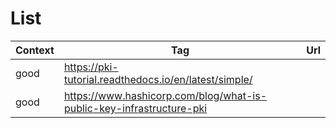 ---
---

# List
|Context|Tag|Url|
|-|-|-|
|good|https://pki-tutorial.readthedocs.io/en/latest/simple/|
|good|https://www.hashicorp.com/blog/what-is-public-key-infrastructure-pki|
<br>
